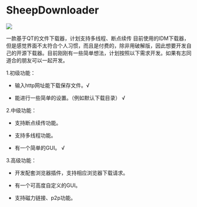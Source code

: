 # SheepDownloader

![](https://img.shields.io/badge/qt-6.2.3-brightgreen)

一款基于QT的文件下载器，计划支持多线程、断点续传
目前使用的IDM下载器，但是感觉界面不太符合个人习惯，而且是付费的，除非用破解版，因此想要开发自己的开源下载器。目前刚刚有一些简单想法，计划按照以下需求开发。如果有志同道合的朋友可以一起开发。

1.初级功能：

+ 输入http网址能下载保存文件。√

+ 能进行一些简单的设置。（例如默认下载目录） √

2.中级功能：

+ 支持断点续传功能。

+ 支持多线程功能。

+ 有一个简单的GUI。 √

3.高级功能：

+ 开发配套浏览器插件，支持相应浏览器下载请求。

+ 有一个可高度自定义的GUI。

+ 支持磁力链接、p2p功能。
